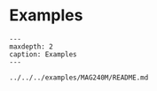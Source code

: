 # Examples

```{toctree}
---
maxdepth: 2
caption: Examples
---

../../../examples/MAG240M/README.md
```
